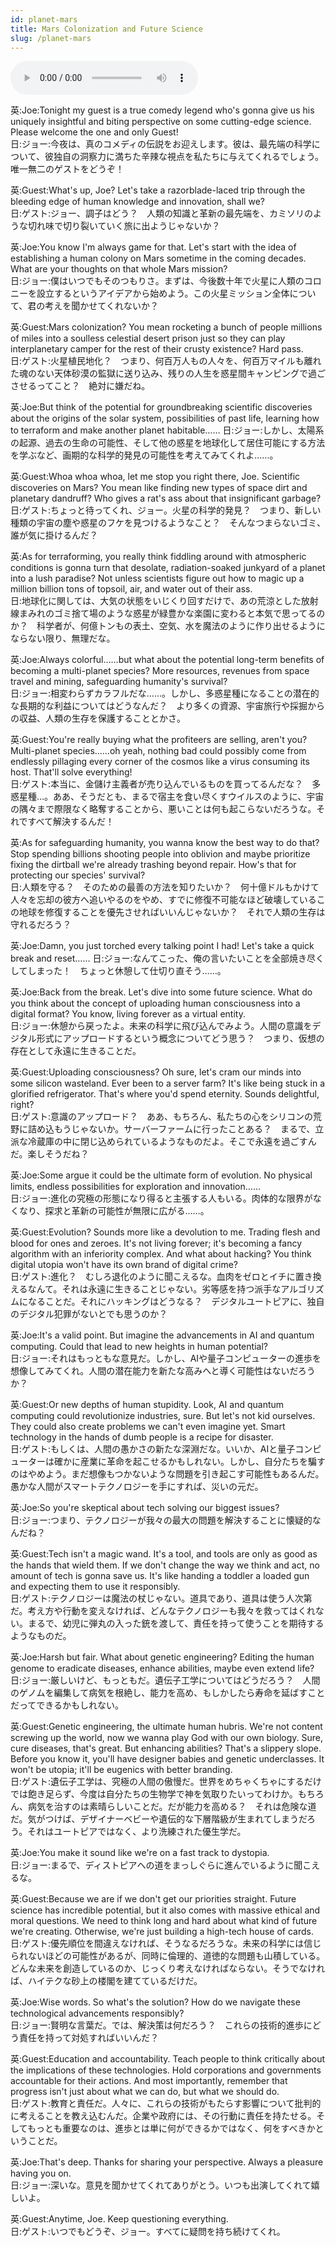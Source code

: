 ```yaml
---
id: planet-mars
title: Mars Colonization and Future Science
slug: /planet-mars
---
```


<audio controls src="audio/planet-mars.mp3"></audio>

英:Joe:Tonight my guest is a true comedy legend who's gonna give us his uniquely insightful and biting perspective on some cutting-edge science. Please welcome the one and only Guest!  
日:ジョー:今夜は、真のコメディの伝説をお迎えします。彼は、最先端の科学について、彼独自の洞察力に満ちた辛辣な視点を私たちに与えてくれるでしょう。唯一無二のゲストをどうぞ！

英:Guest:What's up, Joe? Let's take a razorblade-laced trip through the bleeding edge of human knowledge and innovation, shall we?  
日:ゲスト:ジョー、調子はどう？　人類の知識と革新の最先端を、カミソリのような切れ味で切り裂いていく旅に出ようじゃないか？

英:Joe:You know I'm always game for that. Let's start with the idea of establishing a human colony on Mars sometime in the coming decades. What are your thoughts on that whole Mars mission?  
日:ジョー:僕はいつでもそのつもりさ。まずは、今後数十年で火星に人類のコロニーを設立するというアイデアから始めよう。この火星ミッション全体について、君の考えを聞かせてくれないか？

英:Guest:Mars colonization? You mean rocketing a bunch of people millions of miles into a soulless celestial desert prison just so they can play interplanetary camper for the rest of their crusty existence? Hard pass.  
日:ゲスト:火星植民地化？　つまり、何百万人もの人々を、何百万マイルも離れた魂のない天体砂漠の監獄に送り込み、残りの人生を惑星間キャンピングで過ごさせるってこと？　絶対に嫌だね。

英:Joe:But think of the potential for groundbreaking scientific discoveries about the origins of the solar system, possibilities of past life, learning how to terraform and make another planet habitable……
日:ジョー:しかし、太陽系の起源、過去の生命の可能性、そして他の惑星を地球化して居住可能にする方法を学ぶなど、画期的な科学的発見の可能性を考えてみてくれよ……。

英:Guest:Whoa whoa whoa, let me stop you right there, Joe. Scientific discoveries on Mars? You mean like finding new types of space dirt and planetary dandruff? Who gives a rat's ass about that insignificant garbage?  
日:ゲスト:ちょっと待ってくれ、ジョー。火星の科学的発見？　つまり、新しい種類の宇宙の塵や惑星のフケを見つけるようなこと？　そんなつまらないゴミ、誰が気に掛けるんだ？

英:As for terraforming, you really think fiddling around with atmospheric conditions is gonna turn that desolate, radiation-soaked junkyard of a planet into a lush paradise? Not unless scientists figure out how to magic up a million billion tons of topsoil, air, and water out of their ass.  
日:地球化に関しては、大気の状態をいじくり回すだけで、あの荒涼とした放射線まみれのゴミ捨て場のような惑星が緑豊かな楽園に変わると本気で思ってるのか？　科学者が、何億トンもの表土、空気、水を魔法のように作り出せるようにならない限り、無理だな。

英:Joe:Always colorful……but what about the potential long-term benefits of becoming a multi-planet species? More resources, revenues from space travel and mining, safeguarding humanity's survival?  
日:ジョー:相変わらずカラフルだな……。しかし、多惑星種になることの潜在的な長期的な利益についてはどうなんだ？　より多くの資源、宇宙旅行や採掘からの収益、人類の生存を保護することとかさ。

英:Guest:You're really buying what the profiteers are selling, aren't you? Multi-planet species……oh yeah, nothing bad could possibly come from endlessly pillaging every corner of the cosmos like a virus consuming its host. That'll solve everything!  
日:ゲスト:本当に、金儲け主義者が売り込んでいるものを買ってるんだな？　多惑星種…。ああ、そうだとも、まるで宿主を食い尽くすウイルスのように、宇宙の隅々まで際限なく略奪することから、悪いことは何も起こらないだろうな。それですべて解決するんだ！

英:As for safeguarding humanity, you wanna know the best way to do that? Stop spending billions shooting people into oblivion and maybe prioritize fixing the dirtball we're already trashing beyond repair. How's that for protecting our species' survival?  
日:人類を守る？　そのための最善の方法を知りたいか？　何十億ドルもかけて人々を忘却の彼方へ追いやるのをやめ、すでに修復不可能なほど破壊しているこの地球を修復することを優先させればいいんじゃないか？　それで人類の生存は守れるだろう？

英:Joe:Damn, you just torched every talking point I had! Let's take a quick break and reset……
日:ジョー:なんてこった、俺の言いたいことを全部焼き尽くしてしまった！　ちょっと休憩して仕切り直そう……。

英:Joe:Back from the break. Let's dive into some future science. What do you think about the concept of uploading human consciousness into a digital format? You know, living forever as a virtual entity.  
日:ジョー:休憩から戻ったよ。未来の科学に飛び込んでみよう。人間の意識をデジタル形式にアップロードするという概念についてどう思う？　つまり、仮想の存在として永遠に生きることだ。

英:Guest:Uploading consciousness? Oh sure, let's cram our minds into some silicon wasteland. Ever been to a server farm? It's like being stuck in a glorified refrigerator. That's where you'd spend eternity. Sounds delightful, right?  
日:ゲスト:意識のアップロード？　ああ、もちろん、私たちの心をシリコンの荒野に詰め込もうじゃないか。サーバーファームに行ったことある？　まるで、立派な冷蔵庫の中に閉じ込められているようなものだよ。そこで永遠を過ごすんだ。楽しそうだね？

英:Joe:Some argue it could be the ultimate form of evolution. No physical limits, endless possibilities for exploration and innovation……  
日:ジョー:進化の究極の形態になり得ると主張する人もいる。肉体的な限界がなくなり、探求と革新の可能性が無限に広がる……。

英:Guest:Evolution? Sounds more like a devolution to me. Trading flesh and blood for ones and zeroes. It's not living forever; it's becoming a fancy algorithm with an inferiority complex. And what about hacking? You think digital utopia won't have its own brand of digital crime?  
日:ゲスト:進化？　むしろ退化のように聞こえるな。血肉をゼロとイチに置き換えるなんて。それは永遠に生きることじゃない。劣等感を持つ派手なアルゴリズムになることだ。それにハッキングはどうなる？　デジタルユートピアに、独自のデジタル犯罪がないとでも思うのか？

英:Joe:It's a valid point. But imagine the advancements in AI and quantum computing. Could that lead to new heights in human potential?  
日:ジョー:それはもっともな意見だ。しかし、AIや量子コンピューターの進歩を想像してみてくれ。人間の潜在能力を新たな高みへと導く可能性はないだろうか？

英:Guest:Or new depths of human stupidity. Look, AI and quantum computing could revolutionize industries, sure. But let's not kid ourselves. They could also create problems we can't even imagine yet. Smart technology in the hands of dumb people is a recipe for disaster.  
日:ゲスト:もしくは、人間の愚かさの新たな深淵だな。いいか、AIと量子コンピューターは確かに産業に革命を起こせるかもしれない。しかし、自分たちを騙すのはやめよう。まだ想像もつかないような問題を引き起こす可能性もあるんだ。愚かな人間がスマートテクノロジーを手にすれば、災いの元だ。

英:Joe:So you're skeptical about tech solving our biggest issues?  
日:ジョー:つまり、テクノロジーが我々の最大の問題を解決することに懐疑的なんだね？

英:Guest:Tech isn't a magic wand. It's a tool, and tools are only as good as the hands that wield them. If we don't change the way we think and act, no amount of tech is gonna save us. It's like handing a toddler a loaded gun and expecting them to use it responsibly.  
日:ゲスト:テクノロジーは魔法の杖じゃない。道具であり、道具は使う人次第だ。考え方や行動を変えなければ、どんなテクノロジーも我々を救ってはくれない。まるで、幼児に弾丸の入った銃を渡して、責任を持って使うことを期待するようなものだ。

英:Joe:Harsh but fair. What about genetic engineering? Editing the human genome to eradicate diseases, enhance abilities, maybe even extend life?  
日:ジョー:厳しいけど、もっともだ。遺伝子工学についてはどうだろう？　人間のゲノムを編集して病気を根絶し、能力を高め、もしかしたら寿命を延ばすことだってできるかもしれない。

英:Guest:Genetic engineering, the ultimate human hubris. We're not content screwing up the world, now we wanna play God with our own biology. Sure, cure diseases, that's great. But enhancing abilities? That's a slippery slope. Before you know it, you'll have designer babies and genetic underclasses. It won't be utopia; it'll be eugenics with better branding.  
日:ゲスト:遺伝子工学は、究極の人間の傲慢だ。世界をめちゃくちゃにするだけでは飽き足らず、今度は自分たちの生物学で神を気取りたいってわけか。もちろん、病気を治すのは素晴らしいことだ。だが能力を高める？　それは危険な道だ。気がつけば、デザイナーベビーや遺伝的な下層階級が生まれてしまうだろう。それはユートピアではなく、より洗練された優生学だ。

英:Joe:You make it sound like we're on a fast track to dystopia.  
日:ジョー:まるで、ディストピアへの道をまっしぐらに進んでいるように聞こえるな。

英:Guest:Because we are if we don't get our priorities straight. Future science has incredible potential, but it also comes with massive ethical and moral questions. We need to think long and hard about what kind of future we're creating. Otherwise, we're just building a high-tech house of cards.  
日:ゲスト:優先順位を間違えなければ、そうなるだろうな。未来の科学には信じられないほどの可能性があるが、同時に倫理的、道徳的な問題も山積している。どんな未来を創造しているのか、じっくり考えなければならない。そうでなければ、ハイテクな砂上の楼閣を建てているだけだ。

英:Joe:Wise words. So what's the solution? How do we navigate these technological advancements responsibly?  
日:ジョー:賢明な言葉だ。では、解決策は何だろう？　これらの技術的進歩にどう責任を持って対処すればいいんだ？

英:Guest:Education and accountability. Teach people to think critically about the implications of these technologies. Hold corporations and governments accountable for their actions. And most importantly, remember that progress isn't just about what we can do, but what we should do.  
日:ゲスト:教育と責任だ。人々に、これらの技術がもたらす影響について批判的に考えることを教え込むんだ。企業や政府には、その行動に責任を持たせる。そしてもっとも重要なのは、進歩とは単に何ができるかではなく、何をすべきかということだ。

英:Joe:That's deep. Thanks for sharing your perspective. Always a pleasure having you on.  
日:ジョー:深いな。意見を聞かせてくれてありがとう。いつも出演してくれて嬉しいよ。

英:Guest:Anytime, Joe. Keep questioning everything.  
日:ゲスト:いつでもどうぞ、ジョー。すべてに疑問を持ち続けてくれ。